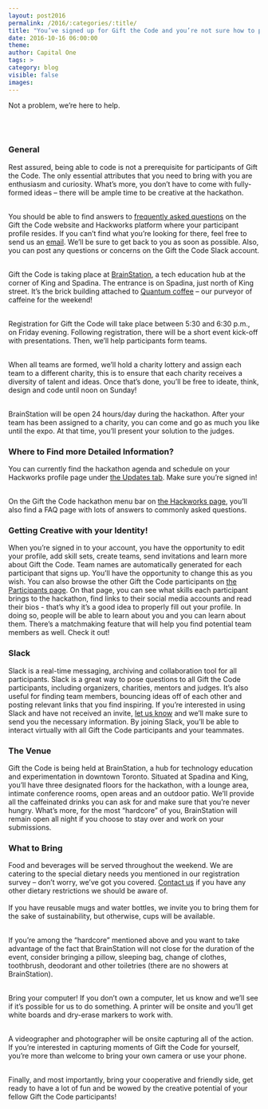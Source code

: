 ```yaml
---
layout: post2016
permalink: /2016/:categories/:title/
title: "You’ve signed up for Gift the Code and you’re not sure how to prepare."
date: 2016-10-16 06:00:00
theme:
author: Capital One
tags: >
category: blog
visible: false
images:
---
```

Not a problem, we’re here to help.
<!--more-->
<br />
<br />
<h3>General</h3>
Rest assured, being able to code is not a prerequisite for participants of Gift the Code. The only essential attributes that you need to bring with you are enthusiasm and curiosity.
What’s more, you don’t have to come with fully-formed ideas – there will be ample time to be creative at the hackathon.
<br />
<br />

You should be able to find answers to <a href="https://www.hackworks.com/giftthecode/faq" target="_blank">frequently asked questions</a> on the Gift the Code website and Hackworks platform
where your participant profile resides. If you can’t find what you’re looking for there, feel free to send us an <a href="mailto:giftthecode@hackworks.com">email</a>. We’ll be sure to get
back to you as soon as possible. Also, you can post any questions or concerns on the Gift the Code Slack account.
<br />
<br />

Gift the Code is taking place at <a href="https://brainstation.io/" target="_blank">BrainStation</a>, a tech education hub at the corner of King and Spadina. The entrance is on Spadina,
just north of King street. It’s the brick building attached to <a href="http://www.quantumcoffee.io/" target="_blank">Quantum coffee</a> – our purveyor of caffeine for the weekend!
<br />
<br />

Registration for Gift the Code will take place between 5:30 and 6:30 p.m., on Friday evening. Following registration, there will be a short event kick-off with presentations.
Then, we’ll help participants form teams.
<br />
<br />

When all teams are formed, we’ll hold a charity lottery and assign each team to a different charity, this is to ensure that each charity receives a diversity of talent and ideas. Once that’s
done, you’ll be free to ideate, think, design and code until noon on Sunday!
<br />
<br />

BrainStation will be open 24 hours/day during the hackathon. After your team has been assigned to a charity, you can come and go as much you like until the expo. At that time, you’ll
present your solution to the judges.
<br />
<h3>Where to Find more Detailed Information?</h3>
You can currently find the hackathon agenda and schedule on your Hackworks profile page under <a href="https://www.hackworks.com/giftthecode/updates" target="_blank">the Updates tab</a>. Make sure you’re signed in!
<br />
<br />

On the Gift the Code hackathon menu bar on <a href="https://www.hackworks.com/giftthecode" target="_blank">the Hackworks page</a>, you’ll also find a FAQ page with lots of answers to commonly asked questions.
<br />
<h3>Getting Creative with your Identity!</h3>

When you’re signed in to your account, you have the opportunity to edit your profile, add skill sets, create teams, send invitations and learn more about Gift the Code. Team names
are automatically generated for each participant that signs up. You’ll have the opportunity to change this as you wish. You can also browse the other Gift the Code
participants on <a href="https://www.hackworks.com/giftthecode/participants" target="_blank">the Participants page</a>. On that page, you can see what skills each participant
brings to the hackathon, find links to their social media accounts and read their bios - that’s why it’s a good idea to properly fill out your profile. In doing so, people
will be able to learn about you and you can learn about them. There’s a matchmaking feature that will help you find potential team members as well. Check it out!
<br />
<h3>Slack</h3>
Slack is a real-time messaging, archiving and collaboration tool for all participants. Slack is a great way to pose questions to all Gift the Code participants, including organizers,
charities, mentors and judges. It’s also useful for finding team members, bouncing ideas off of each other and posting relevant links that you find inspiring.
If you’re interested in using Slack and have not received an invite, <a href="mailto:giftthecode@hackworks.com">let us know</a> and we’ll make sure to send you the necessary information.
By joining Slack, you’ll be able to interact virtually with all Gift the Code participants and your teammates.
<br />
<h3>The Venue</h3>

Gift the Code is being held at BrainStation, a hub for technology education and experimentation in downtown Toronto. Situated at Spadina and King, you’ll have three designated
floors for the hackathon, with a lounge area, intimate conference rooms, open areas and an outdoor patio. We’ll provide all the caffeinated drinks you can ask for and make sure that
you’re never hungry. What’s more, for the most “hardcore” of you, BrainStation will remain open all night if you choose to stay over and work on your submissions.
<br />
<h3>What to Bring</h3>

Food and beverages will be served throughout the weekend. We are catering to the special dietary needs you mentioned in our registration survey – don’t worry, we’ve got you covered.
<a href="mailto:giftthecode@hackworks.com">Contact us</a> if you have any other dietary restrictions we should be aware of.
<br />
<br />
If you have reusable mugs and water bottles, we invite you to bring them for the sake of sustainability, but otherwise, cups will be available.
<br />
<br />

If you’re among the “hardcore” mentioned above and you want to take advantage of the fact that BrainStation will not close for the duration of the event, consider bringing a pillow, sleeping bag, change of clothes, toothbrush, deodorant and other toiletries (there are no showers at BrainStation).
<br />
<br />

Bring your computer! If you don’t own a computer, let us know and we’ll see if it’s possible for us to do something. A printer will be onsite and you’ll get white boards and dry-erase markers to work with.
<br />
<br />

A videographer and photographer will be onsite capturing all of the action. If you’re interested in capturing moments of Gift the Code for yourself, you’re more than welcome to bring your own camera or use your phone.
<br />
<br />

Finally, and most importantly, bring your cooperative and friendly side, get ready to have a lot of fun and be wowed by the creative potential of your fellow Gift the Code participants!
